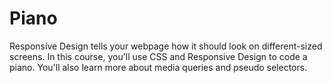 # Piano
Responsive Design tells your webpage how it should look on different-sized screens.  In this course, you'll use CSS and Responsive Design to code a piano. You'll also learn more about media queries and pseudo selectors.
